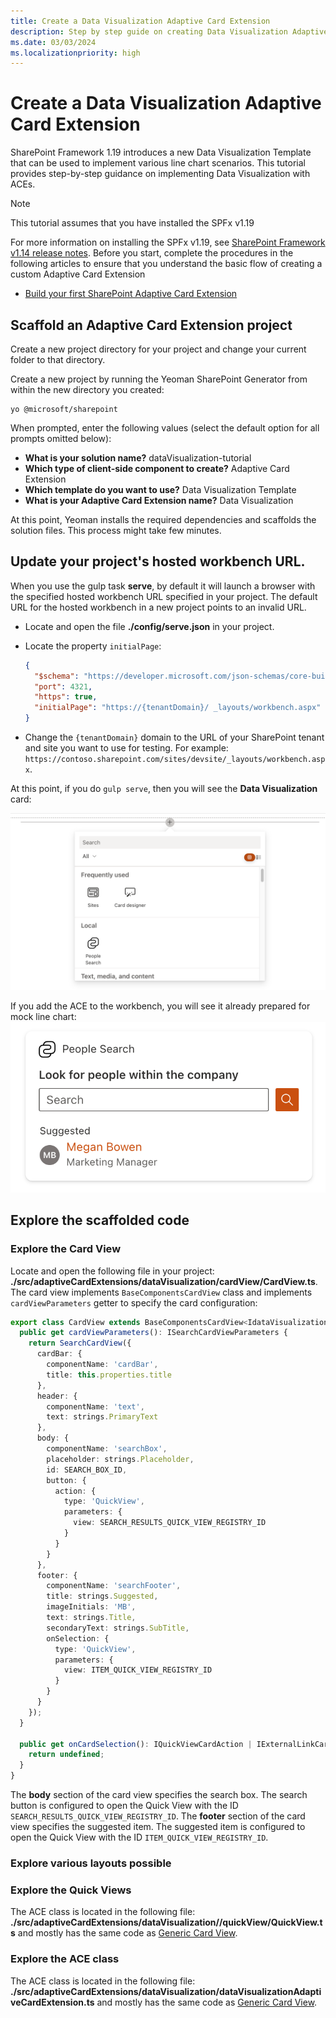 ```yaml
---
title: Create a Data Visualization Adaptive Card Extension
description: Step by step guide on creating Data Visualization Adaptive Card Extension.
ms.date: 03/03/2024
ms.localizationpriority: high
---
```

# Create a Data Visualization Adaptive Card Extension

SharePoint Framework 1.19 introduces a new Data Visualization Template that can be used to implement various line chart scenarios.
This tutorial provides step-by-step guidance on implementing Data Visualization with ACEs.

> [!NOTE]
> This tutorial assumes that you have installed the SPFx v1.19
>
> For more information on installing the SPFx v1.19, see [SharePoint Framework v1.14 release notes](../../../../release-1.19.md).
Before you start, complete the procedures in the following articles to ensure that you understand the basic flow of creating a custom Adaptive Card Extension
- [Build your first SharePoint Adaptive Card Extension](./build-first-sharepoint-adaptive-card-extension.md)

## Scaffold an Adaptive Card Extension project

Create a new project directory for your project and change your current folder to that directory.

Create a new project by running the Yeoman SharePoint Generator from within the new directory you created:

```console
yo @microsoft/sharepoint
```

When prompted, enter the following values (select the default option for all prompts omitted below):

- **What is your solution name?** dataVisualization-tutorial
- **Which type of client-side component to create?** Adaptive Card Extension
- **Which template do you want to use?** Data Visualization Template
- **What is your Adaptive Card Extension name?** Data Visualization

At this point, Yeoman installs the required dependencies and scaffolds the solution files. This process might take few minutes.

## Update your project's hosted workbench URL.

When you use the gulp task **serve**, by default it will launch a browser with the specified hosted workbench URL specified in your project. The default URL for the hosted workbench in a new project points to an invalid URL.

- Locate and open the file **./config/serve.json** in your project.
- Locate the property `initialPage`:

    ```json
    {
      "$schema": "https://developer.microsoft.com/json-schemas/core-build/serve.schema.json",
      "port": 4321,
      "https": true,
      "initialPage": "https://{tenantDomain}/ _layouts/workbench.aspx"
    }
    ```

- Change the `{tenantDomain}` domain to the URL of your SharePoint tenant and site you want to use for testing. For example: `https://contoso.sharepoint.com/sites/devsite/_layouts/workbench.aspx`.

At this point, if you do `gulp serve`, then you will see the **Data Visualization** card:

![See the Data Visualization card icon in the workbench toolbox](../../../../docs/images/viva-extensibility/people-search/toolbox.png)

If you add the ACE to the workbench, you will see it already prepared for mock line chart:
![Default Data Visualization card](../../../../docs/images/viva-extensibility/people-search/ace-default.png)

## Explore the scaffolded code
### Explore the Card View
Locate and open the following file in your project: **./src/adaptiveCardExtensions/dataVisualization/cardView/CardView.ts**.
The card view implements `BaseComponentsCardView` class and implements `cardViewParameters` getter to specify the card configuration:
```ts
export class CardView extends BaseComponentsCardView<IdataVisualizationAdaptiveCardExtensionProps, IdataVisualizationAdaptiveCardExtensionState, ISearchCardViewParameters> {
  public get cardViewParameters(): ISearchCardViewParameters {
    return SearchCardView({
      cardBar: {
        componentName: 'cardBar',
        title: this.properties.title
      },
      header: {
        componentName: 'text',
        text: strings.PrimaryText
      },
      body: {
        componentName: 'searchBox',
        placeholder: strings.Placeholder,
        id: SEARCH_BOX_ID,
        button: {
          action: {
            type: 'QuickView',
            parameters: {
              view: SEARCH_RESULTS_QUICK_VIEW_REGISTRY_ID
            }
          }
        }
      },
      footer: {
        componentName: 'searchFooter',
        title: strings.Suggested,
        imageInitials: 'MB',
        text: strings.Title,
        secondaryText: strings.SubTitle,
        onSelection: {
          type: 'QuickView',
          parameters: {
            view: ITEM_QUICK_VIEW_REGISTRY_ID
          }
        }
      }
    });
  }

  public get onCardSelection(): IQuickViewCardAction | IExternalLinkCardAction | undefined {
    return undefined;
  }
}
```

The **body** section of the card view specifies the search box. The search button is configured to open the Quick View with the ID `SEARCH_RESULTS_QUICK_VIEW_REGISTRY_ID`. 
The **footer** section of the card view specifies the suggested item. The suggested item is configured to open the Quick View with the ID `ITEM_QUICK_VIEW_REGISTRY_ID`.

### Explore various layouts possible ###
### Explore the Quick Views
The ACE class is located in the following file: **./src/adaptiveCardExtensions/dataVisualization//quickView/QuickView.ts** and mostly has the same code as [Generic Card View](./build-first-sharepoint-adaptive-card-extension.md).

### Explore the ACE class
The ACE class is located in the following file: **./src/adaptiveCardExtensions/dataVisualization/dataVisualizationAdaptiveCardExtension.ts** and mostly has the same code as [Generic Card View](./build-first-sharepoint-adaptive-card-extension.md).

